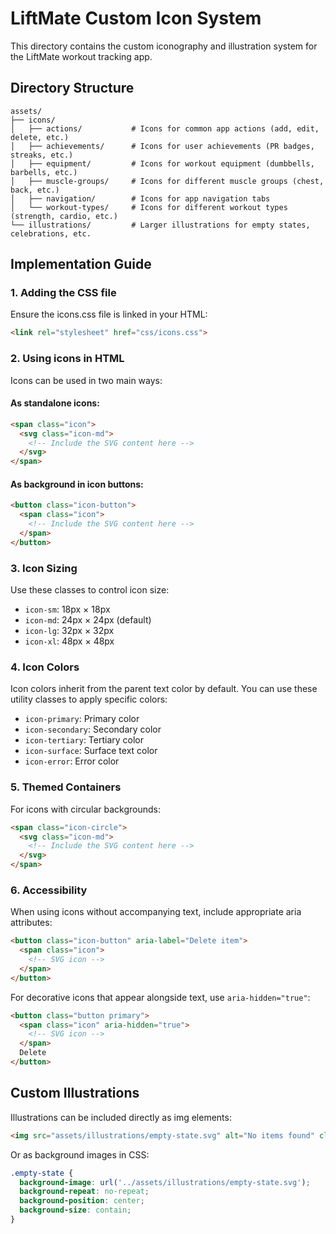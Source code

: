 # LiftMate Custom Icon System

This directory contains the custom iconography and illustration system for the LiftMate workout tracking app. 

## Directory Structure

```
assets/
├── icons/
│   ├── actions/           # Icons for common app actions (add, edit, delete, etc.)
│   ├── achievements/      # Icons for user achievements (PR badges, streaks, etc.)
│   ├── equipment/         # Icons for workout equipment (dumbbells, barbells, etc.)
│   ├── muscle-groups/     # Icons for different muscle groups (chest, back, etc.)
│   ├── navigation/        # Icons for app navigation tabs
│   └── workout-types/     # Icons for different workout types (strength, cardio, etc.)
└── illustrations/         # Larger illustrations for empty states, celebrations, etc.
```

## Implementation Guide

### 1. Adding the CSS file

Ensure the icons.css file is linked in your HTML:

```html
<link rel="stylesheet" href="css/icons.css">
```

### 2. Using icons in HTML

Icons can be used in two main ways:

#### As standalone icons:

```html
<span class="icon">
  <svg class="icon-md">
    <!-- Include the SVG content here -->
  </svg>
</span>
```

#### As background in icon buttons:

```html
<button class="icon-button">
  <span class="icon">
    <!-- Include the SVG content here -->
  </span>
</button>
```

### 3. Icon Sizing

Use these classes to control icon size:

- `icon-sm`: 18px × 18px
- `icon-md`: 24px × 24px (default)
- `icon-lg`: 32px × 32px
- `icon-xl`: 48px × 48px

### 4. Icon Colors

Icon colors inherit from the parent text color by default. You can use these utility classes to apply specific colors:

- `icon-primary`: Primary color
- `icon-secondary`: Secondary color
- `icon-tertiary`: Tertiary color
- `icon-surface`: Surface text color
- `icon-error`: Error color

### 5. Themed Containers

For icons with circular backgrounds:

```html
<span class="icon-circle">
  <svg class="icon-md">
    <!-- Include the SVG content here -->
  </svg>
</span>
```

### 6. Accessibility

When using icons without accompanying text, include appropriate aria attributes:

```html
<button class="icon-button" aria-label="Delete item">
  <span class="icon">
    <!-- SVG icon -->
  </span>
</button>
```

For decorative icons that appear alongside text, use `aria-hidden="true"`:

```html
<button class="button primary">
  <span class="icon" aria-hidden="true">
    <!-- SVG icon -->
  </span>
  Delete
</button>
```

## Custom Illustrations

Illustrations can be included directly as img elements:

```html
<img src="assets/illustrations/empty-state.svg" alt="No items found" class="illustration">
```

Or as background images in CSS:

```css
.empty-state {
  background-image: url('../assets/illustrations/empty-state.svg');
  background-repeat: no-repeat;
  background-position: center;
  background-size: contain;
}
```